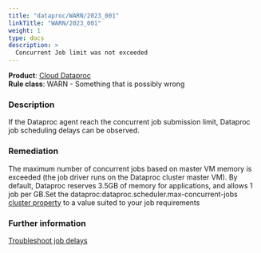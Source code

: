 ```yaml
---
title: "dataproc/WARN/2023_001"
linkTitle: "WARN/2023_001"
weight: 1
type: docs
description: >
  Concurrent Job limit was not exceeded
---
```


**Product**: [Cloud Dataproc](https://cloud.google.com/dataproc)\
**Rule class**: WARN - Something that is possibly wrong

### Description
If the Dataproc agent reach the concurrent job submission limit, Dataproc job scheduling delays can be observed.

### Remediation
The maximum number of concurrent jobs based on master VM memory is exceeded (the job driver runs on the Dataproc cluster master VM). By default, Dataproc reserves 3.5GB of memory for applications, and allows 1 job per GB.Set the dataproc:dataproc.scheduler.max-concurrent-jobs [cluster property](https://cloud.google.com/dataproc/docs/concepts/configuring-clusters/cluster-properties#service_properties) to a value suited to your job requirements

### Further information
[Troubleshoot job delays](https://cloud.google.com/dataproc/docs/concepts/jobs/troubleshoot-job-delays)
